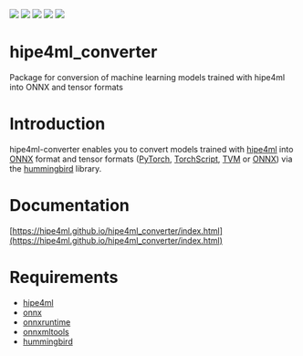 [![](https://img.shields.io/github/license/hipe4ml/hipe4ml-converter)](https://github.com/hipe4ml/hipe4ml-converter/blob/main/LICENSE)
[![](https://img.shields.io/pypi/pyversions/hipe4ml_converter.svg?longCache=True)](https://pypi.org/project/hipe4ml_converter/)
[![](https://img.shields.io/pypi/v/hipe4ml_converter.svg?maxAge=3600)](https://pypi.org/project/hipe4ml_converter/)
![](https://github.com/hipe4ml/hipe4ml_converter/actions/workflows/pythonpackage.yml/badge.svg?branch=main)
![](https://github.com/hipe4ml/hipe4ml_converter/actions/workflows/pythonpublish.yml/badge.svg)

# hipe4ml_converter
Package for conversion of machine learning models trained with hipe4ml into ONNX and tensor formats

# Introduction

hipe4ml-converter enables you to convert models trained with [hipe4ml](https://github.com/hipe4ml/hipe4ml) into [ONNX](https://onnx.ai/) format and tensor formats ([PyTorch](https://pytorch.org/), [TorchScript](https://pytorch.org/docs/stable/jit.html), [TVM](https://tvm.apache.org/) or [ONNX](https://onnx.ai/)) via the [hummingbird](https://github.com/microsoft/hummingbird) library.

# Documentation

[https://hipe4ml.github.io/hipe4ml_converter/index.html](https://hipe4ml.github.io/hipe4ml_converter/index.html)

# Requirements

- [hipe4ml](https://github.com/hipe4ml/hipe4ml)
- [onnx](https://github.com/onnx/onnx)
- [onnxruntime](https://github.com/microsoft/onnxruntime)
- [onnxmltools](https://github.com/onnx/onnxmltools)
- [hummingbird](https://github.com/microsoft/hummingbird)
